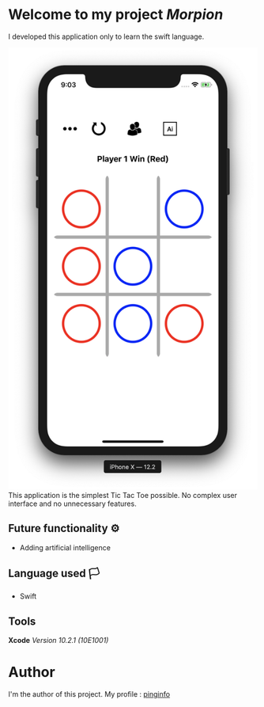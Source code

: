# Welcome to my project *Morpion*

I developed this application only to learn the swift language.
<center><img src="screenshots/app.png" alt="Application"></center>
This application is the simplest Tic Tac Toe possible. No complex user interface and no unnecessary features.

## Future functionality ⚙️
* Adding artificial intelligence
## Language used 🏳️
* Swift
## Tools
**Xcode**
*Version 10.2.1 (10E1001)*
# Author
I'm the author of this project.
My profile : [pinginfo](https://github.com/pinginfo)
